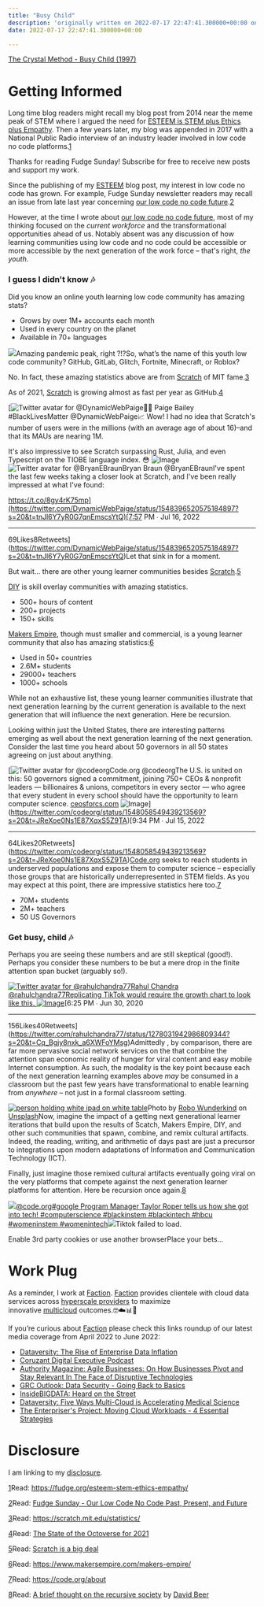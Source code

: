 ```yaml
---
title: "Busy Child"
description: 'originally written on 2022-07-17 22:47:41.300000+00:00 on LAMP with vi, WordPress, Jekyll, Gatsby Cloud, Netlify, Revue, Substack, or Buttondown'
date: 2022-07-17 22:47:41.300000+00:00

---
```


[The Crystal Method - Busy Child (1997)](https://www.youtube.com/watch?v=t6twhXA1Gyw)

Getting Informed
================

Long time blog readers might recall my blog post from 2014 near the meme peak of STEM where I argued the need for [ESTEEM is STEM plus Ethics plus Empathy](https://fudge.org/esteem-stem-ethics-empathy/). Then a few years later, my blog was appended in 2017 with a National Public Radio interview of an industry leader involved in low code no code platforms.[1](#footnote-1)

Thanks for reading Fudge Sunday! Subscribe for free to receive new posts and support my work.

Since the publishing of my [ESTEEM](https://fudge.org/esteem-stem-ethics-empathy/) blog post, my interest in low code no code has grown. For example, Fudge Sunday newsletter readers may recall an issue from late last year concerning [our low code no code future](https://sunday.fudge.org/p/fudge-sunday-our-low-code-no-code-past-present-and-future-904238).[2](#footnote-2)

However, at the time I wrote about [our low code no code future](https://sunday.fudge.org/p/fudge-sunday-our-low-code-no-code-past-present-and-future-904238), most of my thinking focused on the *current workforce* and the transformational opportunities ahead of us. Notably absent was any discussion of how learning communities using low code and no code could be accessible or more accessible by the next generation of the work force – that's right, *the youth*.

### I guess I didn't know 🎶

Did you know an online youth learning low code community has amazing stats?

* Grows by over 1M+ accounts each month
* Used in every country on the planet
* Available in 70+ languages

[![](https://bucketeer-e05bbc84-baa3-437e-9518-adb32be77984.s3.amazonaws.com/public/images/c53c6bd5-912c-48f1-970f-06d9a38b9dba_1620x1456.png)](https://substackcdn.com/image/fetch/f_auto,q_auto:good,fl_progressive:steep/https%3A%2F%2Fbucketeer-e05bbc84-baa3-437e-9518-adb32be77984.s3.amazonaws.com%2Fpublic%2Fimages%2Fc53c6bd5-912c-48f1-970f-06d9a38b9dba_1620x1456.png)Amazing pandemic peak, right ?!?So, what’s the name of this youth low code community? GitHub, GitLab, Glitch, Fortnite, Minecraft, or Roblox? 

No. In fact, these amazing statistics above are from [Scratch](https://scratch.mit.edu/statistics/) of MIT fame.[3](#footnote-3) 

As of 2021, [Scratch](https://scratch.mit.edu/statistics/) is growing almost as fast per year as GitHub.[4](#footnote-4)

[![Twitter avatar for @DynamicWebPaige](https://substackcdn.com/image/twitter_name/w_96/DynamicWebPaige.jpg)👩‍💻 Paige Bailey #BlackLivesMatter @DynamicWebPaige📈 Wow! I had no idea that Scratch's number of users were in the millions (with an average age of about 16)–and that its MAUs are nearing 1M.

It's also impressive to see Scratch surpassing Rust, Julia, and even Typescript on the TIOBE language index. 😳 ![Image](https://pbs.substack.com/media/FX0CbgRVEAAj0aL.jpg)![Twitter avatar for @BryanEBraun](https://substackcdn.com/image/twitter_name/w_40/BryanEBraun.jpg)Bryan Braun @BryanEBraunI've spent the last few weeks taking a closer look at Scratch, and I've been really impressed at what I've found:

https://t.co/8gy4rK75mp](https://twitter.com/DynamicWebPaige/status/1548396520575184897?s=20&t=tnJl6Y7yR0G7qnEmscsYtQ)[7:57 PM ∙ Jul 16, 2022

---

69Likes8Retweets](https://twitter.com/DynamicWebPaige/status/1548396520575184897?s=20&t=tnJl6Y7yR0G7qnEmscsYtQ)Let that sink in for a moment.

But wait… there are other young learner communities besides [Scratch](https://scratch.mit.edu/statistics/).[5](#footnote-5)

[DIY](https://docs.diy.org) is skill overlay communities with amazing statistics.

* 500+ hours of content
* 200+ projects
* 150+ skills

[Makers Empire](https://www.makersempire.com/makers-empire/), though must smaller and commercial, is a young learner community that also has amazing statistics:[6](#footnote-6)

* Used in 50+ countries
* 2.6M+ students
* 29000+ teachers
* 1000+ schools

While not an exhaustive list, these young learner communities illustrate that next generation learning by the current generation is available to the next generation that will influence the next generation. Here be recursion. 

Looking within just the United States, there are interesting patterns emerging as well about the next generation learning of the next generation. Consider the last time you heard about 50 governors in all 50 states agreeing on just about anything.

[![Twitter avatar for @codeorg](https://substackcdn.com/image/twitter_name/w_96/codeorg.jpg)Code.org @codeorgThe U.S. is united on this: 50 governors signed a commitment, joining 750+ CEOs & nonprofit leaders — billionaires & unions, competitors in every sector — who agree that every student in every school should have the opportunity to learn computer science. [ceosforcs.com](http://ceosforcs.com) ![Image](https://pbs.substack.com/media/FXvOJTBUcAAgML-.jpg)](https://twitter.com/codeorg/status/1548058549439213569?s=20&t=JReXoe0Ns1E87XqxS5Z9TA)[9:34 PM ∙ Jul 15, 2022

---

64Likes20Retweets](https://twitter.com/codeorg/status/1548058549439213569?s=20&t=JReXoe0Ns1E87XqxS5Z9TA)[Code.org](https://code.org/about) seeks to reach students in underserved populations and expose them to computer science – especially those groups that are historically underrepresented in STEM fields. As you may expect at this point, there are impressive statistics here too.[7](#footnote-7)

* 70M+ students
* 2M+ teachers
* 50 US Governors

### Get busy, child 🎶

Perhaps you are seeing these numbers and are still skeptical (good!). Perhaps you consider these numbers to be but a mere drop in the finite attention span bucket (arguably so!).

[![Twitter avatar for @rahulchandra77](https://substackcdn.com/image/twitter_name/w_96/rahulchandra77.jpg)Rahul Chandra @rahulchandra77Replicating TikTok would require the growth chart to look like this. ![Image](https://pbs.substack.com/media/Ebx7RreUcAAPAMh.jpg)](https://twitter.com/rahulchandra77/status/1278031942986809344?s=20&t=Cq_Bgjy8nxk_a6XWFoYMsg)[6:25 PM ∙ Jun 30, 2020

---

156Likes40Retweets](https://twitter.com/rahulchandra77/status/1278031942986809344?s=20&t=Cq_Bgjy8nxk_a6XWFoYMsg)Admittedly , by comparison, there are far more pervasive social network services on the that combine the attention span economic reality of hunger for viral content and easy mobile Internet consumption. As such, the modality is the key point because each of the next generation learning examples above *may* be consumed in a classroom but the past few years have transformational to enable learning from *anywhere* – not just in a formal classroom setting.

[![person holding white ipad on white table](https://images.unsplash.com/photo-1603354350317-6f7aaa5911c5?crop=entropy&cs=tinysrgb&fit=max&fm=jpg&ixid=MnwzMDAzMzh8MHwxfHNlYXJjaHwxfHxraWRzJTIwY29tcHV0ZXJzfGVufDB8fHx8MTY1ODA5NDU1OA&ixlib=rb-1.2.1&q=80&w=1080 "person holding white ipad on white table")](https://images.unsplash.com/photo-1603354350317-6f7aaa5911c5?crop=entropy&cs=tinysrgb&fit=max&fm=jpg&ixid=MnwzMDAzMzh8MHwxfHNlYXJjaHwxfHxraWRzJTIwY29tcHV0ZXJzfGVufDB8fHx8MTY1ODA5NDU1OA&ixlib=rb-1.2.1&q=80&w=1080)Photo by [Robo Wunderkind](https://unsplash.com/@robowunderkind) on [Unsplash](https://unsplash.com)Now, imagine the impact of a getting next generational learner iterations that build upon the results of Scatch, Makers Empire, DIY, and other such communities that spawn, combine, and remix cultural artifacts. Indeed, the reading, writing, and arithmetic of days past are just a precursor to integrations upon modern adaptations of Information and Communication Technology (ICT).

Finally, just imagine those remixed cultural artifacts eventually going viral on the very platforms that compete against the next generation learner platforms for attention. Here be recursion once again.[8](#footnote-8)

[![](https://bucketeer-e05bbc84-baa3-437e-9518-adb32be77984.s3.amazonaws.com/public/images/546c0ff9-5dfa-4b55-b698-39b2be6c74aa_720x1280.jpeg)](https://www.tiktok.com/@code.org/video/7119917604021718318)[@code.org](https://www.tiktok.com/@code.org)[#google Program Manager Taylor Roper tells us how she got into tech! #computerscience #blackinstem #blackintech #hbcu #womeninstem #womenintech](https://www.tiktok.com/@code.org/video/7119917604021718318)![](https://substackcdn.com//img/alert-circle.svg)Tiktok failed to load.  
  
Enable 3rd party cookies or use another browserPlace your bets…

Work Plug
=========

As a reminder, I work at [Faction](https://www.factioninc.com/solutions/multi-cloud-data-services/?utm_campaign=sunday.fudge.org&utm_medium=email&utm_source=Revue%20newsletter). [Faction](https://www.factioninc.com/solutions/multi-cloud-data-services/?utm_campaign=sunday.fudge.org&utm_medium=email&utm_source=Revue%20newsletter) provides clientele with cloud data services across [hyperscale providers](https://www.factioninc.com/solutions/multi-cloud-data-services/?utm_campaign=sunday.fudge.org&utm_medium=email&utm_source=Revue%20newsletter) to maximize innovative [multicloud](https://www.factioninc.com/solutions/multi-cloud-data-services/?utm_campaign=sunday.fudge.org&utm_medium=email&utm_source=Revue%20newsletter) outcomes.🤓☁️📊🚀

If you’re curious about [Faction](https://www.factioninc.com/solutions/multi-cloud-data-services/?utm_campaign=sunday.fudge.org&utm_medium=email&utm_source=Revue%20newsletter) please check this links roundup of our latest media coverage from April 2022 to June 2022:

* [Dataversity: The Rise of Enterprise Data Inflation](https://www.dataversity.net/the-rise-of-enterprise-data-inflation/)
* [Coruzant Digital Executive Podcast](https://coruzant.com/profiles/luke-norris/)
* [Authority Magazine: Agile Businesses: On How Businesses Pivot and Stay Relevant In The Face of Disruptive Technologies](https://medium.com/authority-magazine/agile-businesses-matt-wallace-of-faction-on-how-businesses-pivot-and-stay-relevant-in-the-face-of-56bc27a6fea4)
* [GRC Outlook: Data Security - Going Back to Basics](https://grcoutlook.com/data-security-going-back-to-basics/)
* [InsideBIGDATA: Heard on the Street](https://insidebigdata.com/2022/06/01/heard-on-the-street-6-1-2022/)
* [Dataversity: Five Ways Multi-Cloud is Accelerating Medical Science](https://www.dataversity.net/five-ways-multi-cloud-is-accelerating-medical-science/)
* [The Enterpriser's Project: Moving Cloud Workloads - 4 Essential Strategies](https://enterprisersproject.com/article/2022/6/moving-cloud-workloads)

Disclosure
==========

I am linking to my [disclosure](https://jaycuthrell.com/disclosure/?utm_campaign=Fudge%20Sunday&utm_medium=email&utm_source=Revue%20newsletter).

[1](#footnote-anchor-1)Read: <https://fudge.org/esteem-stem-ethics-empathy/>

[2](#footnote-anchor-2)Read: [Fudge Sunday - Our Low Code No Code Past, Present, and Future](https://sunday.fudge.org/p/fudge-sunday-our-low-code-no-code-past-present-and-future-904238)

[3](#footnote-anchor-3)Read: <https://scratch.mit.edu/statistics/>

[4](#footnote-anchor-4)Read: [The State of the Octoverse for 2021](https://octoverse.github.com/#lets-look-back-at-the-code-and-communities-built-on-git-hub-this-year)

[5](#footnote-anchor-5)Read: [Scratch is a big deal](https://www.bryanbraun.com/2022/07/16/scratch-is-a-big-deal/)

[6](#footnote-anchor-6)Read: <https://www.makersempire.com/makers-empire/>

[7](#footnote-anchor-7)Read: <https://code.org/about>

[8](#footnote-anchor-8)Read: [A brief thought on the recursive society](https://davidbeer.substack.com/p/a-brief-thought-on-the-recursive) by [David Beer](https://davidbeer.net)

